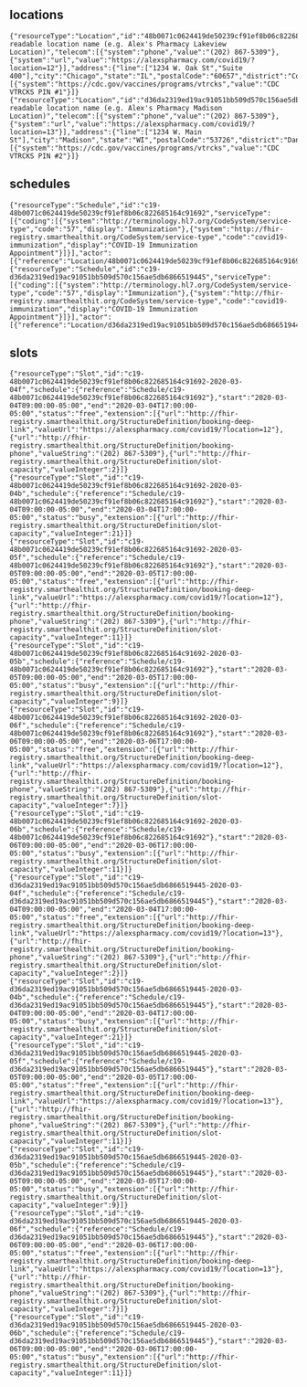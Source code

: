 
## locations
    {"resourceType":"Location","id":"48b0071c0624419de50239cf91ef8b06c822685164c91692","name":"Human readable location name (e.g. Alex's Pharmacy Lakeview Location)","telecom":[{"system":"phone","value":"(202) 867-5309"},{"system":"url","value":"https://alexspharmacy.com/covid19/?location=12"}],"address":{"line":["1234 W. Oak St","Suite 400"],"city":"Chicago","state":"IL","postalCode":"60657","district":"Cook"},"identifier":[{"system":"https://cdc.gov/vaccines/programs/vtrcks","value":"CDC VTRCKS PIN #1"}]}
    {"resourceType":"Location","id":"d36da2319ed19ac91051bb509d570c156ae5db6866519445","name":"Human readable location name (e.g. Alex's Pharmacy Madison Location)","telecom":[{"system":"phone","value":"(202) 867-5309"},{"system":"url","value":"https://alexspharmacy.com/covid19/?location=13"}],"address":{"line":["1234 W. Main St"],"city":"Madison","state":"WI","postalCode":"53726","district":"Dane"},"identifier":[{"system":"https://cdc.gov/vaccines/programs/vtrcks","value":"CDC VTRCKS PIN #2"}]}

## schedules
    {"resourceType":"Schedule","id":"c19-48b0071c0624419de50239cf91ef8b06c822685164c91692","serviceType":[{"coding":[{"system":"http://terminology.hl7.org/CodeSystem/service-type","code":"57","display":"Immunization"},{"system":"http://fhir-registry.smarthealthit.org/CodeSystem/service-type","code":"covid19-immunization","display":"COVID-19 Immunization Appointment"}]}],"actor":[{"reference":"Location/48b0071c0624419de50239cf91ef8b06c822685164c91692"}]}
    {"resourceType":"Schedule","id":"c19-d36da2319ed19ac91051bb509d570c156ae5db6866519445","serviceType":[{"coding":[{"system":"http://terminology.hl7.org/CodeSystem/service-type","code":"57","display":"Immunization"},{"system":"http://fhir-registry.smarthealthit.org/CodeSystem/service-type","code":"covid19-immunization","display":"COVID-19 Immunization Appointment"}]}],"actor":[{"reference":"Location/d36da2319ed19ac91051bb509d570c156ae5db6866519445"}]}

## slots
    {"resourceType":"Slot","id":"c19-48b0071c0624419de50239cf91ef8b06c822685164c91692-2020-03-04f","schedule":{"reference":"Schedule/c19-48b0071c0624419de50239cf91ef8b06c822685164c91692"},"start":"2020-03-04T09:00:00-05:00","end":"2020-03-04T17:00:00-05:00","status":"free","extension":[{"url":"http://fhir-registry.smarthealthit.org/StructureDefinition/booking-deep-link","valueUrl":"https://alexspharmacy.com/covid19/?location=12"},{"url":"http://fhir-registry.smarthealthit.org/StructureDefinition/booking-phone","valueString":"(202) 867-5309"},{"url":"http://fhir-registry.smarthealthit.org/StructureDefinition/slot-capacity","valueInteger":2}]}
    {"resourceType":"Slot","id":"c19-48b0071c0624419de50239cf91ef8b06c822685164c91692-2020-03-04b","schedule":{"reference":"Schedule/c19-48b0071c0624419de50239cf91ef8b06c822685164c91692"},"start":"2020-03-04T09:00:00-05:00","end":"2020-03-04T17:00:00-05:00","status":"busy","extension":[{"url":"http://fhir-registry.smarthealthit.org/StructureDefinition/slot-capacity","valueInteger":21}]}
    {"resourceType":"Slot","id":"c19-48b0071c0624419de50239cf91ef8b06c822685164c91692-2020-03-05f","schedule":{"reference":"Schedule/c19-48b0071c0624419de50239cf91ef8b06c822685164c91692"},"start":"2020-03-05T09:00:00-05:00","end":"2020-03-05T17:00:00-05:00","status":"free","extension":[{"url":"http://fhir-registry.smarthealthit.org/StructureDefinition/booking-deep-link","valueUrl":"https://alexspharmacy.com/covid19/?location=12"},{"url":"http://fhir-registry.smarthealthit.org/StructureDefinition/booking-phone","valueString":"(202) 867-5309"},{"url":"http://fhir-registry.smarthealthit.org/StructureDefinition/slot-capacity","valueInteger":11}]}
    {"resourceType":"Slot","id":"c19-48b0071c0624419de50239cf91ef8b06c822685164c91692-2020-03-05b","schedule":{"reference":"Schedule/c19-48b0071c0624419de50239cf91ef8b06c822685164c91692"},"start":"2020-03-05T09:00:00-05:00","end":"2020-03-05T17:00:00-05:00","status":"busy","extension":[{"url":"http://fhir-registry.smarthealthit.org/StructureDefinition/slot-capacity","valueInteger":9}]}
    {"resourceType":"Slot","id":"c19-48b0071c0624419de50239cf91ef8b06c822685164c91692-2020-03-06f","schedule":{"reference":"Schedule/c19-48b0071c0624419de50239cf91ef8b06c822685164c91692"},"start":"2020-03-06T09:00:00-05:00","end":"2020-03-06T17:00:00-05:00","status":"free","extension":[{"url":"http://fhir-registry.smarthealthit.org/StructureDefinition/booking-deep-link","valueUrl":"https://alexspharmacy.com/covid19/?location=12"},{"url":"http://fhir-registry.smarthealthit.org/StructureDefinition/booking-phone","valueString":"(202) 867-5309"},{"url":"http://fhir-registry.smarthealthit.org/StructureDefinition/slot-capacity","valueInteger":7}]}
    {"resourceType":"Slot","id":"c19-48b0071c0624419de50239cf91ef8b06c822685164c91692-2020-03-06b","schedule":{"reference":"Schedule/c19-48b0071c0624419de50239cf91ef8b06c822685164c91692"},"start":"2020-03-06T09:00:00-05:00","end":"2020-03-06T17:00:00-05:00","status":"busy","extension":[{"url":"http://fhir-registry.smarthealthit.org/StructureDefinition/slot-capacity","valueInteger":11}]}
    {"resourceType":"Slot","id":"c19-d36da2319ed19ac91051bb509d570c156ae5db6866519445-2020-03-04f","schedule":{"reference":"Schedule/c19-d36da2319ed19ac91051bb509d570c156ae5db6866519445"},"start":"2020-03-04T09:00:00-05:00","end":"2020-03-04T17:00:00-05:00","status":"free","extension":[{"url":"http://fhir-registry.smarthealthit.org/StructureDefinition/booking-deep-link","valueUrl":"https://alexspharmacy.com/covid19/?location=13"},{"url":"http://fhir-registry.smarthealthit.org/StructureDefinition/booking-phone","valueString":"(202) 867-5309"},{"url":"http://fhir-registry.smarthealthit.org/StructureDefinition/slot-capacity","valueInteger":2}]}
    {"resourceType":"Slot","id":"c19-d36da2319ed19ac91051bb509d570c156ae5db6866519445-2020-03-04b","schedule":{"reference":"Schedule/c19-d36da2319ed19ac91051bb509d570c156ae5db6866519445"},"start":"2020-03-04T09:00:00-05:00","end":"2020-03-04T17:00:00-05:00","status":"busy","extension":[{"url":"http://fhir-registry.smarthealthit.org/StructureDefinition/slot-capacity","valueInteger":21}]}
    {"resourceType":"Slot","id":"c19-d36da2319ed19ac91051bb509d570c156ae5db6866519445-2020-03-05f","schedule":{"reference":"Schedule/c19-d36da2319ed19ac91051bb509d570c156ae5db6866519445"},"start":"2020-03-05T09:00:00-05:00","end":"2020-03-05T17:00:00-05:00","status":"free","extension":[{"url":"http://fhir-registry.smarthealthit.org/StructureDefinition/booking-deep-link","valueUrl":"https://alexspharmacy.com/covid19/?location=13"},{"url":"http://fhir-registry.smarthealthit.org/StructureDefinition/booking-phone","valueString":"(202) 867-5309"},{"url":"http://fhir-registry.smarthealthit.org/StructureDefinition/slot-capacity","valueInteger":11}]}
    {"resourceType":"Slot","id":"c19-d36da2319ed19ac91051bb509d570c156ae5db6866519445-2020-03-05b","schedule":{"reference":"Schedule/c19-d36da2319ed19ac91051bb509d570c156ae5db6866519445"},"start":"2020-03-05T09:00:00-05:00","end":"2020-03-05T17:00:00-05:00","status":"busy","extension":[{"url":"http://fhir-registry.smarthealthit.org/StructureDefinition/slot-capacity","valueInteger":9}]}
    {"resourceType":"Slot","id":"c19-d36da2319ed19ac91051bb509d570c156ae5db6866519445-2020-03-06f","schedule":{"reference":"Schedule/c19-d36da2319ed19ac91051bb509d570c156ae5db6866519445"},"start":"2020-03-06T09:00:00-05:00","end":"2020-03-06T17:00:00-05:00","status":"free","extension":[{"url":"http://fhir-registry.smarthealthit.org/StructureDefinition/booking-deep-link","valueUrl":"https://alexspharmacy.com/covid19/?location=13"},{"url":"http://fhir-registry.smarthealthit.org/StructureDefinition/booking-phone","valueString":"(202) 867-5309"},{"url":"http://fhir-registry.smarthealthit.org/StructureDefinition/slot-capacity","valueInteger":7}]}
    {"resourceType":"Slot","id":"c19-d36da2319ed19ac91051bb509d570c156ae5db6866519445-2020-03-06b","schedule":{"reference":"Schedule/c19-d36da2319ed19ac91051bb509d570c156ae5db6866519445"},"start":"2020-03-06T09:00:00-05:00","end":"2020-03-06T17:00:00-05:00","status":"busy","extension":[{"url":"http://fhir-registry.smarthealthit.org/StructureDefinition/slot-capacity","valueInteger":11}]}
